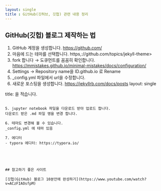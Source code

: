 ```yaml
---
layout: single
title : GitHub(깃허브, 깃헙) 관련 내용 정리
---
```


## GitHub(깃헙) 블로그 제작하는 법

1. GitHub 계정을 생성합니다.  <https://github.com/>
2. 마음에 드는 테마를 선택합니다. https,://github.com/topics/jekyll-theme>
3. fork 합니다 → 도큐먼트를 꼼꼼히 확인합니다. <https://mmistakes.github.io/minimal-mistakes/docs/configuration/>
4. Settings → Repository name을 ID.github.io 로 Rename
5. _config.yml 파일에서 url을 수정합니다.
6. 새로운 포스팅을 생성합니다. <https://jekyllrb.com/docs/posts>
  layout: single

  title: 을 적습니다.
```

5. jupyter notebook 파일을 다운로드 받아 업로드 합니다.
다운로드 받은 .md 파일 명을 변경 합니다.

6. 테마도 변경해 볼 수 있습니다.
_config.yml 에 테마 있음

7. 에디터
- typora 에디터: https://typora.io/





## 참고하기 좋은 사이트

[깃헙(GitHub) 블로그 10분안에 완성하기](https://www.youtube.com/watch?v=ACzFIAOsfpM)

